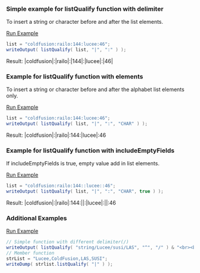 ### Simple example for listQualify function with delimiter

To insert a string or character before and after the list elements.

<a href="https://try.boxlang.io/?code=eJzLySwuUbBVUErOz0lJKy3OzM%2BzKkrMzMm3MjQxscopTU5NtTIxU7LmKi%2FKLEn1Ly0pKC3RUMgBagosTczJTKuEcHQUlGqUgISVkoKmgqY1FwAAjRtV" target="_blank">Run Example</a>

```java
list = "coldfusion:railo:144:lucee:46";
writeOutput( listQualify( list, "|", ":" ) );

```

Result: |coldfusion|:|railo|:|144|:|lucee|:|46|

### Example for listQualify function with elements

To insert a string or character before and after the alphabet list elements only.

<a href="https://try.boxlang.io/?code=eJzLySwuUbBVUErOz0lJKy3OzM%2BzKkrMzMm3MjQxscopTU5NtTIxU7LmKi%2FKLEn1Ly0pKC3RUMgBagosTczJTKuEcHQUlGqUgIQViHD2cAxSUtBU0LTmAgDllR0D" target="_blank">Run Example</a>

```java
list = "coldfusion:railo:144:lucee:46";
writeOutput( listQualify( list, "|", ":", "CHAR" ) );

```

Result: |coldfusion|:|railo|:144:|lucee|:46

### Example for listQualify function with includeEmptyFields

If includeEmptyFields is true, empty value add in list elements.

<a href="https://try.boxlang.io/?code=eJzLySwuUbBVUErOz0lJKy3OzM%2BzKkrMzMm3MjQxsbLKKU1OTbWyMjFTsuYqL8osSfUvLSkoLdFQyAFqCyxNzMlMq4RwdBSUapSAhBWIcPZwDALSJUWlqQqaCprWXADWtx%2BD" target="_blank">Run Example</a>

```java
list = "coldfusion:railo:144::lucee::46";
writeOutput( listQualify( list, "|", ":", "CHAR", true ) );

```

Result: |coldfusion|:|railo|:144:||:|lucee|:||:46

### Additional Examples

<a href="https://try.boxlang.io/?code=eJxVjsEKwjAMhu97itCDdDDMA0wFUQRhIlK8Cs5lGmi70bUMwYc3UxA8JOQ%2F5Pt%2BRDDsekvQJn%2BL3HkYOT6g4balQD5CQ5YdRwoa82wMch1T7FPUYHmIp3S13D41qCEG9nes0o0IhzQwVmujClCXaaGCHGagFnVYTSOxzBDhQK6m8JNnQqkEC0tQH1Kx6WyzE1rnC%2BEV5mz2qvz22CbXa5CPqcj8v81r8oniDeOFSOE%3D" target="_blank">Run Example</a>

```java
// Simple function with different delimiter(/)
writeOutput( listQualify( "string/Lucee/susi/LAS", "^", "/" ) & "<br><br>" );
// Member function
strList = "Lucee,ColdFusion,LAS,SUSI";
writeDump( strlist.listQualify( "|" ) );

```


